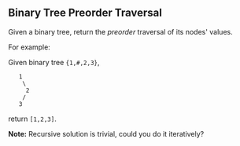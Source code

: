 ## Binary Tree Preorder Traversal

Given a binary tree, return the *preorder* traversal of its nodes' values.

For example:

Given binary tree `{1,#,2,3}`,

```
   1
    \
     2
    /
   3
```

return `[1,2,3]`.

**Note:** Recursive solution is trivial, could you do it iteratively?